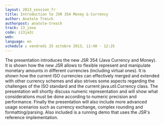 ```yaml
---
layout: 2013_session_fr
title: Introduction to JSR 354 Money & Currency
author: Anatole Tresch
authorpost: anatole-tresch
track: 13_java
code: s13ja2c
web: 
language: en
schedule : vendredi 25 octobre 2013, 11:40 - 12:25
---
```


The presentation introduces the new JSR 354 (Java Currency and Money). It is shown how the new JSR allows to flexible represent and manipulate monetary amounts in different currencies (including virtual ones). It is shown how the current ISO currencies can effectively merged and extended with other currency schemes and also strives some aspects regarding the challenges of the ISO standard and the current java.util.Currency class. The presentation will shortly discuss numeric representation and will show what considerations must be done according to numeric precision and performance. 
Finally the presentation will also include more advanced usage scenarios such as currency exchange, complex rounding and formatting/parsing. Also included is a running demo that uses the JSR's reference implementation.
